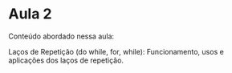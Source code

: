 # Aula 2

Conteúdo abordado nessa aula:

Laços de Repetição (do while, for, while): Funcionamento, usos e aplicações dos laços de repetição.
